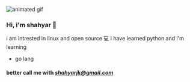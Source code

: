 ![animated gif](https://steamuserimages-a.akamaihd.net/ugc/954101135156565426/21D9841F8E03ED30D91A7720388E1E8D3A464FC0/)
### Hi, i'm shahyar 🌊
i am intrested in linux and open source 💻
i have learned python 
and i'm learning
- go lang <img src="https://external-content.duckduckgo.com/iu/?u=https%3A%2F%2Fwww.nicepng.com%2Fpng%2Fdetail%2F264-2641184_111-kb-png-golang-logo.png&f=1&nofb=1&ipt=314a4621ad99410e3d59fb28b6e5aee64ea2a747753d1b4bd884fccf2383d0b8&ipo=images" width="10" />
#### better call me with *shahyarjk@gmail.com*
